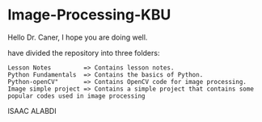 # Image-Processing-KBU

Hello Dr. Caner, I hope you are doing well.



 have divided the repository into three folders:


    Lesson Notes         => Contains lesson notes.
    Python Fundamentals  => Contains the basics of Python.
    Python-openCV"       => Contains OpenCV code for image processing.
    Image simple project => Contains a simple project that contains some popular codes used in image processing

ISAAC ALABDI
